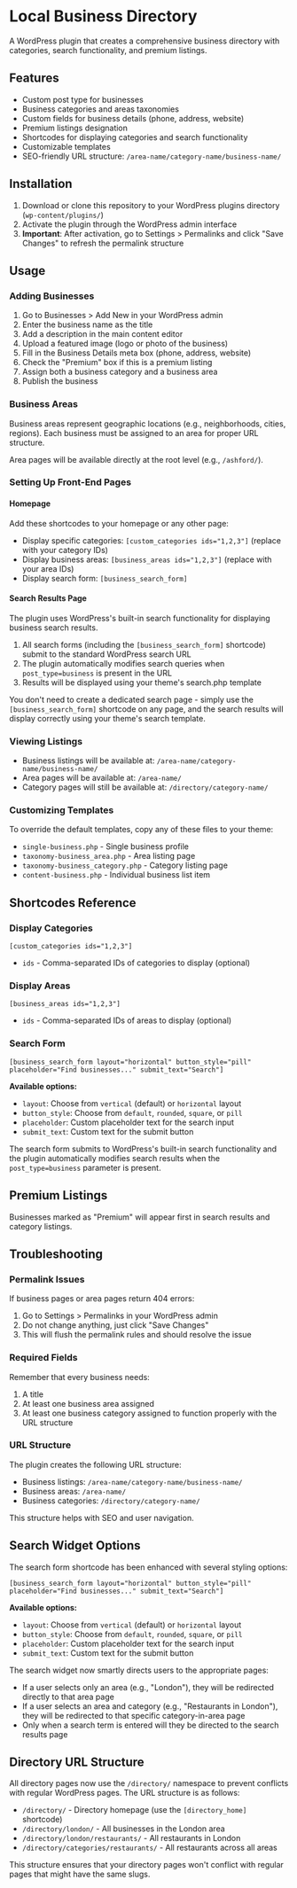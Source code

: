 # Local Business Directory

A WordPress plugin that creates a comprehensive business directory with categories, search functionality, and premium listings.

## Features

- Custom post type for businesses
- Business categories and areas taxonomies
- Custom fields for business details (phone, address, website)
- Premium listings designation
- Shortcodes for displaying categories and search functionality
- Customizable templates
- SEO-friendly URL structure: `/area-name/category-name/business-name/`

## Installation

1. Download or clone this repository to your WordPress plugins directory (`wp-content/plugins/`)
2. Activate the plugin through the WordPress admin interface
3. **Important**: After activation, go to Settings > Permalinks and click "Save Changes" to refresh the permalink structure

## Usage

### Adding Businesses

1. Go to Businesses > Add New in your WordPress admin
2. Enter the business name as the title
3. Add a description in the main content editor
4. Upload a featured image (logo or photo of the business)
5. Fill in the Business Details meta box (phone, address, website)
6. Check the "Premium" box if this is a premium listing
7. Assign both a business category and a business area
8. Publish the business

### Business Areas

Business areas represent geographic locations (e.g., neighborhoods, cities, regions). Each business must be assigned to an area for proper URL structure.

Area pages will be available directly at the root level (e.g., `/ashford/`).

### Setting Up Front-End Pages

#### Homepage

Add these shortcodes to your homepage or any other page:

- Display specific categories: `[custom_categories ids="1,2,3"]` (replace with your category IDs)
- Display business areas: `[business_areas ids="1,2,3"]` (replace with your area IDs)
- Display search form: `[business_search_form]`

#### Search Results Page

The plugin uses WordPress's built-in search functionality for displaying business search results.

1. All search forms (including the `[business_search_form]` shortcode) submit to the standard WordPress search URL
2. The plugin automatically modifies search queries when `post_type=business` is present in the URL
3. Results will be displayed using your theme's search.php template

You don't need to create a dedicated search page - simply use the `[business_search_form]` shortcode on any page, and the search results will display correctly using your theme's search template.

### Viewing Listings

- Business listings will be available at: `/area-name/category-name/business-name/`
- Area pages will be available at: `/area-name/`
- Category pages will still be available at: `/directory/category-name/`

### Customizing Templates

To override the default templates, copy any of these files to your theme:

- `single-business.php` - Single business profile
- `taxonomy-business_area.php` - Area listing page
- `taxonomy-business_category.php` - Category listing page
- `content-business.php` - Individual business list item

## Shortcodes Reference

### Display Categories
```
[custom_categories ids="1,2,3"]
```
- `ids` - Comma-separated IDs of categories to display (optional)

### Display Areas
```
[business_areas ids="1,2,3"]
```
- `ids` - Comma-separated IDs of areas to display (optional)

### Search Form
```
[business_search_form layout="horizontal" button_style="pill" placeholder="Find businesses..." submit_text="Search"]
```

**Available options:**

- `layout`: Choose from `vertical` (default) or `horizontal` layout
- `button_style`: Choose from `default`, `rounded`, `square`, or `pill`
- `placeholder`: Custom placeholder text for the search input
- `submit_text`: Custom text for the submit button

The search form submits to WordPress's built-in search functionality and the plugin automatically modifies search results when the `post_type=business` parameter is present.

## Premium Listings

Businesses marked as "Premium" will appear first in search results and category listings.

## Troubleshooting

### Permalink Issues
If business pages or area pages return 404 errors:
1. Go to Settings > Permalinks in your WordPress admin
2. Do not change anything, just click "Save Changes" 
3. This will flush the permalink rules and should resolve the issue

### Required Fields
Remember that every business needs:
1. A title
2. At least one business area assigned
3. At least one business category assigned
to function properly with the URL structure

### URL Structure
The plugin creates the following URL structure:
- Business listings: `/area-name/category-name/business-name/`
- Business areas: `/area-name/`
- Business categories: `/directory/category-name/`

This structure helps with SEO and user navigation.

## Search Widget Options

The search form shortcode has been enhanced with several styling options:

```
[business_search_form layout="horizontal" button_style="pill" placeholder="Find businesses..." submit_text="Search"]
```

**Available options:**

- `layout`: Choose from `vertical` (default) or `horizontal` layout
- `button_style`: Choose from `default`, `rounded`, `square`, or `pill`
- `placeholder`: Custom placeholder text for the search input
- `submit_text`: Custom text for the submit button

The search widget now smartly directs users to the appropriate pages:

- If a user selects only an area (e.g., "London"), they will be redirected directly to that area page
- If a user selects an area and category (e.g., "Restaurants in London"), they will be redirected to that specific category-in-area page
- Only when a search term is entered will they be directed to the search results page

## Directory URL Structure

All directory pages now use the `/directory/` namespace to prevent conflicts with regular WordPress pages. The URL structure is as follows:

- `/directory/` - Directory homepage (use the `[directory_home]` shortcode)
- `/directory/london/` - All businesses in the London area
- `/directory/london/restaurants/` - All restaurants in London
- `/directory/categories/restaurants/` - All restaurants across all areas

This structure ensures that your directory pages won't conflict with regular pages that might have the same slugs. 